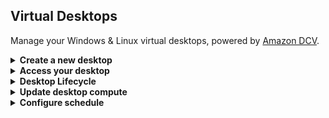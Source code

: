 ## Virtual Desktops

Manage your Windows & Linux virtual desktops, powered by [Amazon DCV](https://aws.amazon.com/hpc/dcv/).

<details>
    <summary markdown="span"><b>Create a new desktop</b></summary>

Click **"Launch New Virtual Desktop"** and follow the instructions to create your virtual desktop.

</details>

<details>
    <summary markdown="span"><b>Access your desktop</b></summary>

You can access your virtual desktop directly within your browser by clicking **"Connect"** button.

> **Note:** For best performance, we recommend using DCV native application. Click **"?"** button to learn more.

</details>

<details>
    <summary markdown="span"><b>Desktop Lifecycle</b></summary>

Click **"Actions"** > **"Virtual Desktop State"** to manage your virtual desktop session:

-   **Start:** Start a stopped session
-   **Stop:** Stop a running session (EBS storage is preserved)
-   **Reboot:** Reboot your session
-   **Hibernate:** If applicable, RES will hibernate your session and save all content in memory. Processes will automatically be resumed when you restart your session.
-   **Terminate:** Terminate your session. Attention, this will release the hardware and your session will be gone. Storage might be lost if you are not using a persistent file system such as EFS or FSx

</details>

<details>
    <summary markdown="span"><b>Update desktop compute</b></summary>

You can change the EC2 instance associated to your virtual desktop at any moment. To upgrade/downgrade your hardware:

-   Stop your Virtual Desktop
-   Click **"Actions"**
-   Click **"Update Session"**

From there, choose your new EC2 instance type and restart your Virtual Desktop.

</details>

<details>
    <summary markdown="span"><b>Configure schedule</b></summary>

Setup a schedule to start/stop your virtual desktop to save and manage costs.

> **Note:** Virtual Desktop will only be stopped if there is no active DCV client connected for 2 hours and the overall CPU usage is below a certain threshold. Idle time/CPU threshold are configurable by Admins. This measure is meant to prevent Virtual Desktop to be accidentally stopped while running simulations.

-   **No Schedule**: Virtual Desktop lifecycle are managed by the user. Active session will run until you manually stop/terminate it. Stopped session will stay stopped until you manually start it. This is the default scheduling mode
-   **Working Hours**: RES will automatically start your session in the morning and stop it if inactive in the evening. Hours can be configured by RES admins
-   **Stop All Days**: Enforce session to be stopped all day. If you manually start your session, RES will automatically stop it after the idle period configured by admins
-   **Start All Days**: Enforce session to be started all day. If you manually stop your session, RES will automatically start it.
-   **Custom Schedule**: User defines when the session must be started/stopped

</details>
